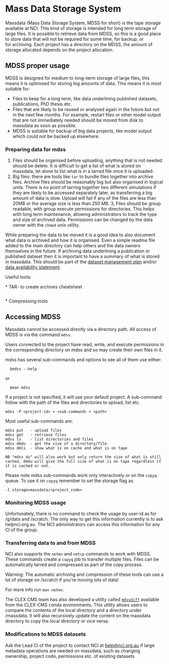 # Mass Data Storage System

Massdata (Mass Data Storage System, MDSS for short) is the tape storage available at NCI. This kind of storage is intended for long term storage of large files. It is possible to retrieve data from MDSS, so this is a good place to store data that will not be required for some time, for backup, or for archiving. Each project has a directory on the MDSS, the amount of storage allocated depends on the project allocation.

## MDSS proper usage

MDSS is designed for medium to long-term storage of large files, this means it is optimised for storing big amounts of data. This means it is most suitable for:

* Files to keep for a long term, like data underlining published datasets, publications, PhD thesis etc.
* Files that are likely to be reused or analysed again in the future but not in the next few months. For example, restart files or other model output that are not immediately needed should be moved from disk to massdata as soon as possible.
* MDSS is suitable for backup of big data projects, like model output which could not be backed up elsewhere.

### Preparing data for mdss

1. Files should be organised before uploading, anything that is not needed should be delete. It is difficult to get a list of what is stored on massdata, let alone to list what is in a tarred file once it is uploaded. 
2. Big files: there are tools like `tar` to bundle files together into archive files. Archive files should be reasonably big but also organised in logical units. There is no point of tarring together two different simulations if they are likely to be accessed separately later, as transferring a big amount of data is slow. Upload will fail if any of the files are less than 20MB or the average size is less than 250 MB.
3, Files should be group readable, with group execute permissions for directories. This helps with long term maintenance, allowing administrators to track the type and size of archived data. Permissions can be changed by the data owner with the `chmod` unix utility.

While preparing the data to be moved it is a good idea to also document what data is archived and how it is organised. Even a simple readme file added to the main directory can help others and the data owners themselves in the future. If archiving data underlining a publication or published dataset then it is important to have a summary of what is stored in massdata. This should be part of the [dataset management plan](../concepts/dmp.md) and/or [data availability statement](../concepts/availability-statement.md).

Useful tools:

* TAR- to create archives cheatsheet
````{dropdown}
````

* Compressing tools

## Accessing MDSS

Massdata cannot be accessed directly via a directory path. All access of MDSS is via the command `mdss`.

Users connected to the project have read, write, and execute permissions in the corresponding directory on mdss and so may create their own files in it.

mdss has several sub-commands and options to see all of them use either:

```{code}
  $mdss --help
```
or
```{code}
  $man mdss
```
If a project is not specified, it will use your default project. A sub-command follow with the path of the files and directories to upload, list etc.

```{code}
mdss -P <project-id> + <sub-command> + <path>
```

Most useful sub-commands are:

```{code}
mdss put   - upload files 
mdss get   - retrieve files 
mdss ls    - list directories and files 
mdss dmdu  - get the size of a directory/file 
mdss dmls  - show what is on cache and what is on tape

NB "mdss du" will also work but only return the size of what is still cached, dmdu will give the full size of what is on tape regardless if it is cached or not.
```
Please note mdss sub-commands work only interactively or on the `copyq` queue. To use it on `copyq` remember to set the storage flag as

```{code}
-l storage=massdata/<project_code>
```

### Monitoring MDSS usage

Unfortunately, there is no command to check the usage by user-id as for /g/data and /scratch. The only way to get this information currently is to ask help<at>nci.org.au. The NCI administrators can access this information for any CI of the group.

### Transferring data to and from MDSS

NCI also supports the `netmv` and `netcp` commands to work with MDSS. These commands create a `copyq` job to transfer multiple files. Files can be automatically tarred and compressed as part of the copy process.

Warning: The automatic archiving and compression of these tools can use a lot of storage on /scratch if you're moving lots of data!

For more info run `man netmv`.

The CLEX CMS team has also developed a utility called [`mdssdiff`](https://github.com/coecms/mdssdiff) available from the CLEX-CMS conda environments. This utility allows users to compare the contents of the local directory and a directory under /massdata. It will also recursively update the content on the massdata directory to copy the local directory or vice versa.

### Modifications to MDSS datasets

Ask the Lead CI of the project to contact NCI at help@nci.org.au if large metadata operations are needed on massdata, such as changing ownership, project code, permissions etc. of existing datasets
